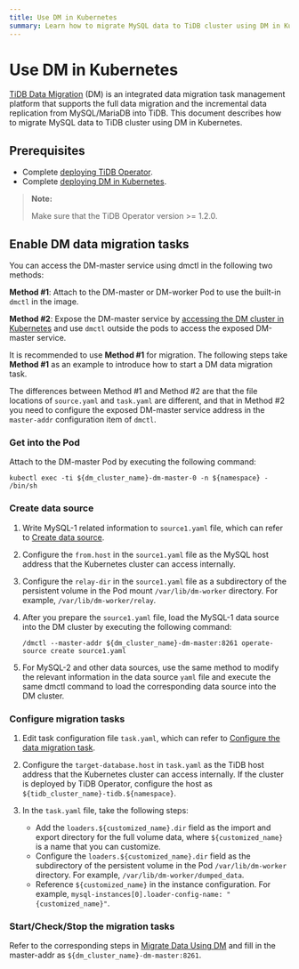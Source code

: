 ```yaml
---
title: Use DM in Kubernetes
summary: Learn how to migrate MySQL data to TiDB cluster using DM in Kubernetes.
---
```


# Use DM in Kubernetes

[TiDB Data Migration](https://docs.pingcap.com/tidb-data-migration/v2.0) (DM) is an integrated data migration task management platform that supports the full data migration and the incremental data replication from MySQL/MariaDB into TiDB. This document describes how to migrate MySQL data to TiDB cluster using DM in Kubernetes.

## Prerequisites

* Complete [deploying TiDB Operator](deploy-tidb-operator.md).
* Complete [deploying DM in Kubernetes](deploy-tidb-dm.md).

> **Note:**
>
> Make sure that the TiDB Operator version >= 1.2.0.

## Enable DM data migration tasks

You can access the DM-master service using dmctl in the following two methods:

**Method #1**: Attach to the DM-master or DM-worker Pod to use the built-in `dmctl` in the image.

**Method #2**: Expose the DM-master service by [accessing the DM cluster in Kubernetes](deploy-tidb-dm.md#access-the-dm-cluster-in-kubernetes) and use `dmctl` outside the pods to access the exposed DM-master service.

It is recommended to use **Method #1** for migration. The following steps take **Method #1** as an example to introduce how to start a DM data migration task.

The differences between Method #1 and Method #2 are that the file locations of `source.yaml` and `task.yaml` are different, and that in Method #2 you need to configure the exposed DM-master service address in the `master-addr` configuration item of `dmctl`.

### Get into the Pod

Attach to the DM-master Pod by executing the following command:


```shell
kubectl exec -ti ${dm_cluster_name}-dm-master-0 -n ${namespace} - /bin/sh
```

### Create data source

1. Write MySQL-1 related information to `source1.yaml` file, which can refer to [Create data source](https://docs.pingcap.com/tidb-data-migration/v2.0/migrate-data-using-dm#step-3-create-data-source).

2. Configure the `from.host` in the `source1.yaml` file as the MySQL host address that the Kubernetes cluster can access internally.

3. Configure the `relay-dir` in the `source1.yaml` file as a subdirectory of the persistent volume in the Pod mount `/var/lib/dm-worker` directory. For example, `/var/lib/dm-worker/relay`.

4. After you prepare the `source1.yaml` file, load the MySQL-1 data source into the DM cluster by executing the following command:

    
    ```shell
    /dmctl --master-addr ${dm_cluster_name}-dm-master:8261 operate-source create source1.yaml
    ```

5. For MySQL-2 and other data sources, use the same method to modify the relevant information in the data source `yaml` file and execute the same dmctl command to load the corresponding data source into the DM cluster.

### Configure migration tasks

1. Edit task configuration file `task.yaml`, which can refer to [Configure the data migration task](https://docs.pingcap.com/tidb-data-migration/v2.0/migrate-data-using-dm#step-4-configure-the-data-migration-task).

2. Configure the `target-database.host` in `task.yaml` as the TiDB host address that the Kubernetes cluster can access internally. If the cluster is deployed by TiDB Operator, configure the host as `${tidb_cluster_name}-tidb.${namespace}`.

3. In the `task.yaml` file, take the following steps:

    - Add the `loaders.${customized_name}.dir` field as the import and export directory for the full volume data, where `${customized_name}` is a name that you can customize. 
    - Configure the `loaders.${customized_name}.dir` field as the subdirectory of the persistent volume in the Pod `/var/lib/dm-worker` directory. For example, `/var/lib/dm-worker/dumped_data`.
    - Reference `${customized_name}` in the instance configuration. For example, `mysql-instances[0].loader-config-name: "{customized_name}"`.

### Start/Check/Stop the migration tasks

Refer to the corresponding steps in [Migrate Data Using DM](https://docs.pingcap.com/tidb-data-migration/v2.0/migrate-data-using-dm#step-5-start-the-data-migration-task) and fill in the master-addr as `${dm_cluster_name}-dm-master:8261`.
